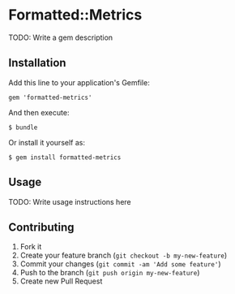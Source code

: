 # Formatted::Metrics

TODO: Write a gem description

## Installation

Add this line to your application's Gemfile:

    gem 'formatted-metrics'

And then execute:

    $ bundle

Or install it yourself as:

    $ gem install formatted-metrics

## Usage

TODO: Write usage instructions here

## Contributing

1. Fork it
2. Create your feature branch (`git checkout -b my-new-feature`)
3. Commit your changes (`git commit -am 'Add some feature'`)
4. Push to the branch (`git push origin my-new-feature`)
5. Create new Pull Request
